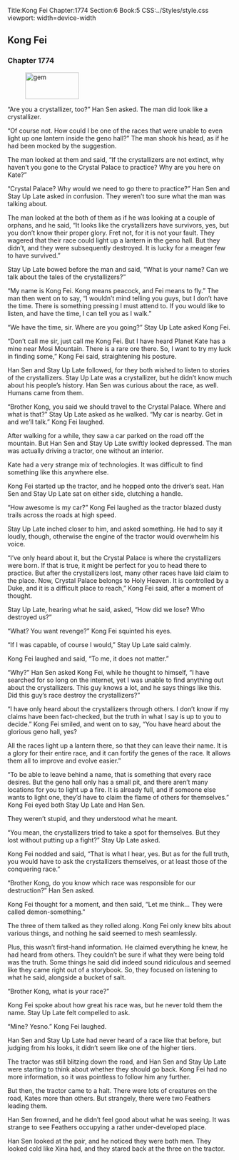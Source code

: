 Title:Kong Fei 
Chapter:1774 
Section:6 
Book:5 
CSS:../Styles/style.css 
viewport: width=device-width
  
## Kong Fei
### Chapter 1774 
<figure>
	<img src="../Images/gem.gif" alt="gem" id="gem" width="120" height="60" />
</figure>
  

  
  “Are you a crystallizer, too?” Han Sen asked. The man did look like a crystallizer.

“Of course not. How could I be one of the races that were unable to even light up one lantern inside the geno hall?” The man shook his head, as if he had been mocked by the suggestion.

The man looked at them and said, “If the crystallizers are not extinct, why haven’t you gone to the Crystal Palace to practice? Why are you here on Kate?”

“Crystal Palace? Why would we need to go there to practice?” Han Sen and Stay Up Late asked in confusion. They weren’t too sure what the man was talking about.

The man looked at the both of them as if he was looking at a couple of orphans, and he said, “It looks like the crystallizers have survivors, yes, but you don’t know their proper glory. Fret not, for it is not your fault. They wagered that their race could light up a lantern in the geno hall. But they didn’t, and they were subsequently destroyed. It is lucky for a meager few to have survived.”

Stay Up Late bowed before the man and said, “What is your name? Can we talk about the tales of the crystallizers?”

“My name is Kong Fei. Kong means peacock, and Fei means to fly.” The man then went on to say, “I wouldn’t mind telling you guys, but I don’t have the time. There is something pressing I must attend to. If you would like to listen, and have the time, I can tell you as I walk.”

“We have the time, sir. Where are you going?” Stay Up Late asked Kong Fei.

“Don’t call me sir, just call me Kong Fei. But I have heard Planet Kate has a mine near Mosi Mountain. There is a rare ore there. So, I want to try my luck in finding some,” Kong Fei said, straightening his posture.

Han Sen and Stay Up Late followed, for they both wished to listen to stories of the crystallizers. Stay Up Late was a crystallizer, but he didn’t know much about his people’s history. Han Sen was curious about the race, as well. Humans came from them.

“Brother Kong, you said we should travel to the Crystal Palace. Where and what is that?” Stay Up Late asked as he walked. “My car is nearby. Get in and we’ll talk.” Kong Fei laughed.

After walking for a while, they saw a car parked on the road off the mountain. But Han Sen and Stay Up Late swiftly looked depressed. The man was actually driving a tractor, one without an interior.

Kate had a very strange mix of technologies. It was difficult to find something like this anywhere else.

Kong Fei started up the tractor, and he hopped onto the driver’s seat. Han Sen and Stay Up Late sat on either side, clutching a handle.

“How awesome is my car?” Kong Fei laughed as the tractor blazed dusty trails across the roads at high speed.

Stay Up Late inched closer to him, and asked something. He had to say it loudly, though, otherwise the engine of the tractor would overwhelm his voice.

“I’ve only heard about it, but the Crystal Palace is where the crystallizers were born. If that is true, it might be perfect for you to head there to practice. But after the crystallizers lost, many other races have laid claim to the place. Now, Crystal Palace belongs to Holy Heaven. It is controlled by a Duke, and it is a difficult place to reach,” Kong Fei said, after a moment of thought.

Stay Up Late, hearing what he said, asked, “How did we lose? Who destroyed us?”

“What? You want revenge?” Kong Fei squinted his eyes.

“If I was capable, of course I would,” Stay Up Late said calmly.

Kong Fei laughed and said, “To me, it does not matter.”

“Why?” Han Sen asked Kong Fei, while he thought to himself, “I have searched for so long on the internet, yet I was unable to find anything out about the crystallizers. This guy knows a lot, and he says things like this. Did this guy’s race destroy the crystallizers?”

“I have only heard about the crystallizers through others. I don’t know if my claims have been fact-checked, but the truth in what I say is up to you to decide.” Kong Fei smiled, and went on to say, “You have heard about the glorious geno hall, yes?

All the races light up a lantern there, so that they can leave their name. It is a glory for their entire race, and it can fortify the genes of the race. It allows them all to improve and evolve easier.”

“To be able to leave behind a name, that is something that every race desires. But the geno hall only has a small pit, and there aren’t many locations for you to light up a fire. It is already full, and if someone else wants to light one, they’d have to claim the flame of others for themselves.” Kong Fei eyed both Stay Up Late and Han Sen.

They weren’t stupid, and they understood what he meant.

“You mean, the crystallizers tried to take a spot for themselves. But they lost without putting up a fight?” Stay Up Late asked.

Kong Fei nodded and said, “That is what I hear, yes. But as for the full truth, you would have to ask the crystallizers themselves, or at least those of the conquering race.”

“Brother Kong, do you know which race was responsible for our destruction?” Han Sen asked.

Kong Fei thought for a moment, and then said, “Let me think… They were called demon-something.”

The three of them talked as they rolled along. Kong Fei only knew bits about various things, and nothing he said seemed to mesh seamlessly.

Plus, this wasn’t first-hand information. He claimed everything he knew, he had heard from others. They couldn’t be sure if what they were being told was the truth. Some things he said did indeed sound ridiculous and seemed like they came right out of a storybook. So, they focused on listening to what he said, alongside a bucket of salt.

“Brother Kong, what is your race?”

Kong Fei spoke about how great his race was, but he never told them the name. Stay Up Late felt compelled to ask.

“Mine? Yesno.” Kong Fei laughed.

Han Sen and Stay Up Late had never heard of a race like that before, but judging from his looks, it didn’t seem like one of the higher tiers.

The tractor was still blitzing down the road, and Han Sen and Stay Up Late were starting to think about whether they should go back. Kong Fei had no more information, so it was pointless to follow him any further.

But then, the tractor came to a halt. There were lots of creatures on the road, Kates more than others. But strangely, there were two Feathers leading them.

Han Sen frowned, and he didn’t feel good about what he was seeing. It was strange to see Feathers occupying a rather under-developed place.

Han Sen looked at the pair, and he noticed they were both men. They looked cold like Xina had, and they stared back at the three on the tractor.

